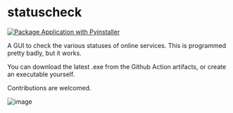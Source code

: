 # statuscheck
[![Package Application with Pyinstaller](https://github.com/aidenmitchell/statuscheck/actions/workflows/main.yml/badge.svg)](https://github.com/aidenmitchell/statuscheck/actions/workflows/main.yml)

A GUI to check the various statuses of online services. This is programmed pretty badly, but it works.

You can download the latest .exe from the Github Action artifacts, or create an executable yourself.

Contributions are welcomed.

![image](https://user-images.githubusercontent.com/30846409/150653229-c791bd58-1567-44f1-b6c4-68146f9207d0.png)
